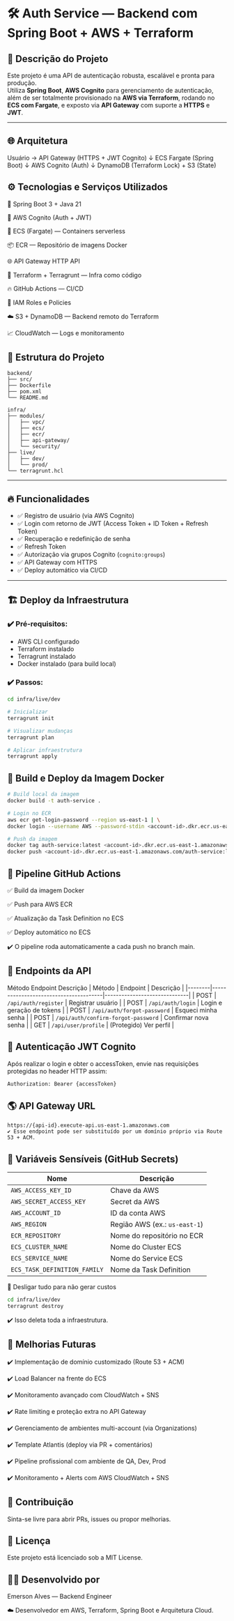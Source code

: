 # 🛠️ Auth Service — Backend com Spring Boot + AWS + Terraform

## 🚀 Descrição do Projeto
Este projeto é uma API de autenticação robusta, escalável e pronta para produção.  
Utiliza **Spring Boot**, **AWS Cognito** para gerenciamento de autenticação, além de ser totalmente provisionado na **AWS via Terraform**, rodando no **ECS com Fargate**, e exposto via **API Gateway** com suporte a **HTTPS** e **JWT**.

---

## 🌐 Arquitetura
Usuário → API Gateway (HTTPS + JWT Cognito)
↓
ECS Fargate (Spring Boot)
↓
AWS Cognito (Auth)
↓
DynamoDB (Terraform Lock) + S3 (State)

## ⚙️ Tecnologias e Serviços Utilizados
🧠 Spring Boot 3 + Java 21

🔐 AWS Cognito (Auth + JWT)

🐳 ECS (Fargate) — Containers serverless

📦 ECR — Repositório de imagens Docker

🌐 API Gateway HTTP API

🔧 Terraform + Terragrunt — Infra como código

🔥 GitHub Actions — CI/CD

🔐 IAM Roles e Policies

☁️ S3 + DynamoDB — Backend remoto do Terraform

📈 CloudWatch — Logs e monitoramento

## 📁 Estrutura do Projeto
```plaintext
backend/
├── src/
├── Dockerfile
├── pom.xml
└── README.md

infra/
├── modules/
│   ├── vpc/
│   ├── ecs/
│   ├── ecr/
│   ├── api-gateway/
│   └── security/
├── live/
│   ├── dev/
│   └── prod/
└── terragrunt.hcl
```
---

## 🔥 Funcionalidades

- ✅ Registro de usuário (via AWS Cognito)
- ✅ Login com retorno de JWT (Access Token + ID Token + Refresh Token)
- ✅ Recuperação e redefinição de senha
- ✅ Refresh Token
- ✅ Autorização via grupos Cognito (`cognito:groups`)
- ✅ API Gateway com HTTPS
- ✅ Deploy automático via CI/CD

---

## 🏗️ Deploy da Infraestrutura

### ✔️ Pré-requisitos:

- AWS CLI configurado
- Terraform instalado
- Terragrunt instalado
- Docker instalado (para build local)

### ✔️ Passos:

```bash
cd infra/live/dev

# Inicializar
terragrunt init

# Visualizar mudanças
terragrunt plan

# Aplicar infraestrutura
terragrunt apply
```


## 🐳 Build e Deploy da Imagem Docker
```bash
# Build local da imagem
docker build -t auth-service .

# Login no ECR
aws ecr get-login-password --region us-east-1 | \
docker login --username AWS --password-stdin <account-id>.dkr.ecr.us-east-1.amazonaws.com

# Push da imagem
docker tag auth-service:latest <account-id>.dkr.ecr.us-east-1.amazonaws.com/auth-service:latest
docker push <account-id>.dkr.ecr.us-east-1.amazonaws.com/auth-service:latest
```

## 🚀 Pipeline GitHub Actions
✅ Build da imagem Docker

✅ Push para AWS ECR

✅ Atualização da Task Definition no ECS

✅ Deploy automático no ECS

✔️ O pipeline roda automaticamente a cada push no branch main.

## 🔗 Endpoints da API
Método	Endpoint	Descrição
| Método | Endpoint                             | Descrição                    |
|--------|---------------------------------------|------------------------------|
| POST   | `/api/auth/register`                 | Registrar usuário            |
| POST   | `/api/auth/login`                    | Login e geração de tokens    |
| POST   | `/api/auth/forgot-password`          | Esqueci minha senha          |
| POST   | `/api/auth/confirm-forgot-password`  | Confirmar nova senha         |
| GET    | `/api/user/profile`                  | (Protegido) Ver perfil       |

## 🔐 Autenticação JWT Cognito
Após realizar o login e obter o accessToken, envie nas requisições protegidas no header HTTP assim:
```http
Authorization: Bearer {accessToken}
```

## 🌎 API Gateway URL
```
https://{api-id}.execute-api.us-east-1.amazonaws.com
✔️ Esse endpoint pode ser substituído por um domínio próprio via Route 53 + ACM.

```
## 📜 Variáveis Sensíveis (GitHub Secrets)

| Nome                         | Descrição                         |
|------------------------------|------------------------------------|
| `AWS_ACCESS_KEY_ID`          | Chave da AWS                      |
| `AWS_SECRET_ACCESS_KEY`      | Secret da AWS                     |
| `AWS_ACCOUNT_ID`             | ID da conta AWS                   |
| `AWS_REGION`                 | Região AWS (ex.: `us-east-1`)     |
| `ECR_REPOSITORY`             | Nome do repositório no ECR        |
| `ECS_CLUSTER_NAME`           | Nome do Cluster ECS               |
| `ECS_SERVICE_NAME`           | Nome do Service ECS               |
| `ECS_TASK_DEFINITION_FAMILY` | Nome da Task Definition           |

🛑 Desligar tudo para não gerar custos
```bash
cd infra/live/dev
terragrunt destroy
```
✔️ Isso deleta toda a infraestrutura.


##  🚀 Melhorias Futuras
✔️ Implementação de domínio customizado (Route 53 + ACM)

✔️ Load Balancer na frente do ECS

✔️ Monitoramento avançado com CloudWatch + SNS

✔️ Rate limiting e proteção extra no API Gateway

✔️ Gerenciamento de ambientes multi-account (via Organizations)

✔️ Template Atlantis (deploy via PR + comentários)

✔️ Pipeline profissional com ambiente de QA, Dev, Prod

✔️ Monitoramento + Alerts com AWS CloudWatch + SNS

## 🤝 Contribuição
Sinta-se livre para abrir PRs, issues ou propor melhorias.

## 📜 Licença
Este projeto está licenciado sob a MIT License.

## 👨‍💻 Desenvolvido por
Emerson Alves — Backend Engineer

 ☁️ Desenvolvedor em AWS, Terraform, Spring Boot e Arquitetura Cloud.

